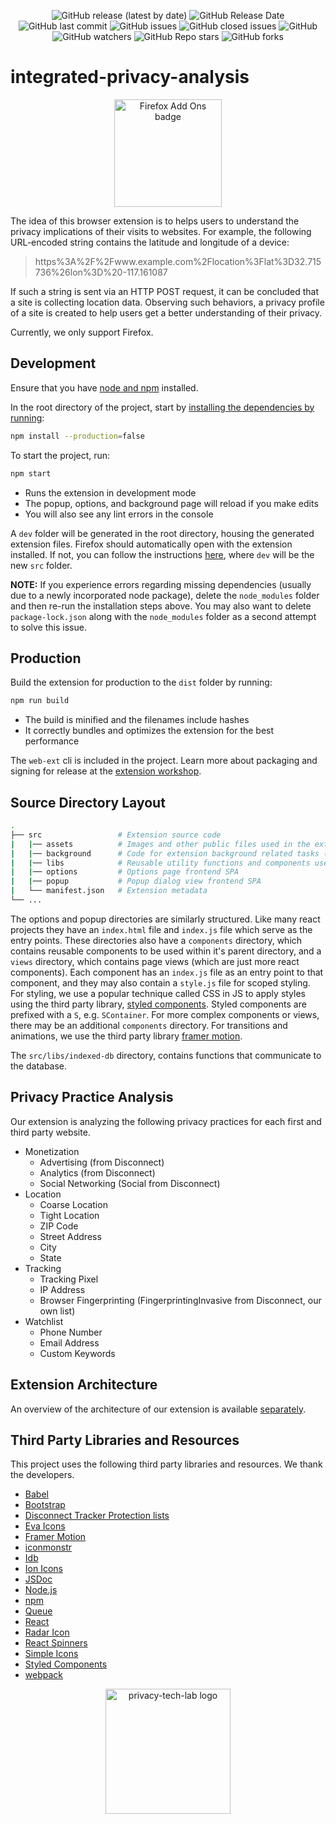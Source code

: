 <p align="center">
  <img alt="GitHub release (latest by date)" src="https://img.shields.io/github/v/release/privacy-tech-lab/integrated-privacy-analysis">
  <img alt="GitHub Release Date" src="https://img.shields.io/github/release-date/privacy-tech-lab/integrated-privacy-analysis">
  <img alt="GitHub last commit" src="https://img.shields.io/github/last-commit/privacy-tech-lab/integrated-privacy-analysis">
  <img alt="GitHub issues" src="https://img.shields.io/github/issues-raw/privacy-tech-lab/integrated-privacy-analysis">
  <img alt="GitHub closed issues" src="https://img.shields.io/github/issues-closed-raw/privacy-tech-lab/integrated-privacy-analysis">
  <img alt="GitHub" src="https://img.shields.io/github/license/privacy-tech-lab/integrated-privacy-analysis">
  <img alt="GitHub watchers" src="https://img.shields.io/github/watchers/privacy-tech-lab/integrated-privacy-analysis?style=social">
  <img alt="GitHub Repo stars" src="https://img.shields.io/github/stars/privacy-tech-lab/integrated-privacy-analysis?style=social">
  <img alt="GitHub forks" src="https://img.shields.io/github/forks/privacy-tech-lab/integrated-privacy-analysis?style=social">
</p>

# integrated-privacy-analysis

<p align="center">
  <a href="https://addons.mozilla.org/en-US/firefox/user/12247904/"><img src="https://github.com/privacy-tech-lab/integrated-privacy-analysis/blob/main/firefox-add-ons-badge.png" width="172px" alt="Firefox Add Ons badge"></a>
<p>

The idea of this browser extension is to helps users to understand the privacy implications of their visits to websites. For example, the following URL-encoded string contains the latitude and longitude of a device:

> https%3A%2F%2Fwww.example.com%2Flocation%3Flat%3D32.715736%26lon%3D%20-117.161087

If such a string is sent via an HTTP POST request, it can be concluded that a site is collecting location data. Observing such behaviors, a privacy profile of a site is created to help users get a better understanding of their privacy.

Currently, we only support Firefox.

## Development

Ensure that you have [node and npm](https://www.npmjs.com/get-npm) installed.

In the root directory of the project, start by [installing the dependencies by running](https://github.com/privacy-tech-lab/integrated-privacy-analysis/issues/249#issuecomment-885723394):

```bash
npm install --production=false
```

To start the project, run:

```bash
npm start
```

- Runs the extension in development mode
- The popup, options, and background page will reload if you make edits
- You will also see any lint errors in the console

A `dev` folder will be generated in the root directory, housing the generated extension files. Firefox should automatically open with the extension installed. If not, you can follow the instructions [here](https://github.com/privacy-tech-lab/integrated-privacy-analysis/issues/12#issuecomment-776985944), where `dev` will be the new `src` folder.

**NOTE:** If you experience errors regarding missing dependencies (usually due to a newly incorporated node package), delete the `node_modules` folder and then re-run the installation steps above. You may also want to delete `package-lock.json` along with the `node_modules` folder as a second attempt to solve this issue.

## Production

Build the extension for production to the `dist` folder by running:

```bash
npm run build
```

- The build is minified and the filenames include hashes
- It correctly bundles and optimizes the extension for the best performance

The `web-ext` cli is included in the project. Learn more about packaging and signing for release at the [extension workshop](https://extensionworkshop.com/documentation/develop/getting-started-with-web-ext/).

## Source Directory Layout

```bash
.
├── src                 # Extension source code
|   |── assets          # Images and other public files used in the extension
|   |── background      # Code for extension background related tasks (Ex. HTTP analysis)
|   |── libs            # Reusable utility functions and components used in frontend
|   |── options         # Options page frontend SPA
|   |── popup           # Popup dialog view frontend SPA
|   └── manifest.json   # Extension metadata
└── ...
```

The options and popup directories are similarly structured. Like many react projects they have an `index.html` file and `index.js` file which serve as the entry points. These directories also have a `components` directory, which contains reusable components to be used within it's parent directory, and a `views` directory, which contains page views (which are just more react components). Each component has an `index.js` file as an entry point to that component, and they may also contain a `style.js` file for scoped styling. For styling, we use a popular technique called CSS in JS to apply styles using the third party library, [styled components](https://styled-components.com). Styled components are prefixed with a `S`, e.g. `SContainer`. For more complex components or views, there may be an additional `components` directory. For transitions and animations, we use the third party library [framer motion](https://www.framer.com/motion/).

The `src/libs/indexed-db` directory, contains functions that communicate to the database.

## Privacy Practice Analysis

Our extension is analyzing the following privacy practices for each first and third party website.

- Monetization
  - Advertising (from Disconnect)
  - Analytics (from Disconnect)
  - Social Networking (Social from Disconnect)
- Location
  - Coarse Location
  - Tight Location
  - ZIP Code
  - Street Address
  - City
  - State
- Tracking
  - Tracking Pixel
  - IP Address
  - Browser Fingerprinting (FingerprintingInvasive from Disconnect, our own list)
- Watchlist
  - Phone Number
  - Email Address
  - Custom Keywords

## Extension Architecture

An overview of the architecture of our extension is available [separately](https://github.com/privacy-tech-lab/integrated-privacy-analysis/blob/main/architecture_overview.md).

## Third Party Libraries and Resources

This project uses the following third party libraries and resources. We thank the developers.

- [Babel](https://babeljs.io/)
- [Bootstrap](https://getbootstrap.com)
- [Disconnect Tracker Protection lists](https://github.com/disconnectme/disconnect-tracking-protection)
- [Eva Icons](https://akveo.github.io/eva-icons/#/)
- [Framer Motion](https://www.framer.com/motion/)
- [iconmonstr](https://iconmonstr.com/)
- [Idb](https://www.npmjs.com/package/idb)
- [Ion Icons](https://ionicons.com)
- [JSDoc](https://www.npmjs.com/package/jsdoc)
- [Node.js](https://nodejs.org/en/)
- [npm](https://www.npmjs.com/)
- [Queue](https://www.npmjs.com/package/queue)
- [React](https://reactjs.org)
- [Radar Icon](https://www.svgrepo.com/svg/167040/radar)
- [React Spinners](https://www.npmjs.com/package/react-spinners)
- [Simple Icons](https://github.com/simple-icons/simple-icons)
- [Styled Components](https://styled-components.com)
- [webpack](https://webpack.js.org/)

<p align="center">
  <a href="https://www.privacytechlab.org/"><img src="https://github.com/privacy-tech-lab/integrated-privacy-analysis/blob/main/plt_logo.png" width="200px" height="200px" alt="privacy-tech-lab logo"></a>
<p>
